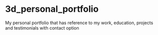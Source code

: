 # 3d_personal_portfolio
 My personal portfolio that has reference to my work, education, projects and testimonials with contact option
